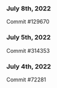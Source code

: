 ### July 8th, 2022

Commit #129670

### July 5th, 2022

Commit #314353


### July 4th, 2022

Commit #72281

